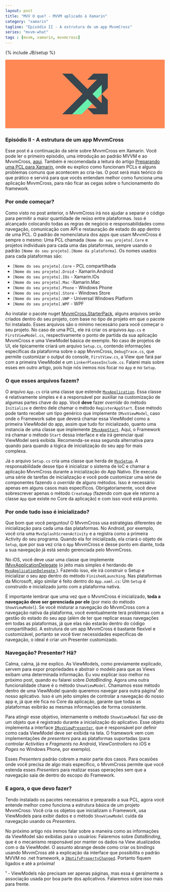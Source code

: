 ```yaml
---
layout: post
title: "MVV O que? - MVVM aplicado à Xamarin"
category: "xamarin"
tagline: "Episódio II - A estrutura de um app MvvmCross"
series: "mvvm-what"
tags : [mvvm, xamarin, mvvmcross]
---
```

{% include JB/setup %}

![Cover](/assets/covers/mvvmwhat.png)

### Episódio II - A estrutura de um app MvvmCross

Esse post é a continuação da série sobre MvvmCross em Xamarin. Você pode ler o primeiro episódio, uma introdução ao padrão MVVM e ao MvvmCross, [aqui](/xamarin/2016/02/11/episode-I). Também é recomendada a leitura do artigo [Preparando uma PCL para Xamarin](/xamarin/2016/02/17/episode-I), onde eu explico como funcionam PCLs e alguns problemas comuns que acontecem ao cria-las. O post será mais teórico do que prático e servirá para que vocês entendam melhor como funciona uma aplicação MvvmCross, para não ficar as cegas sobre o funcionamento do framework.

### Por onde começar?

Como visto no post anterior, o MvvmCross irá nos ajudar a separar o código para permitir a maior quantidade de reúso entre plataformas. Isso é alcançado colocando todas as regras de negócio e responsabilidades como navegação, comunicação com API e restauração de estado do app dentro de uma PCL. O padrão de nomenclatura dos apps que usam MvvmCross é sempre o mesmo: Uma PCL chamada `[Nome do seu projeto].Core` e projetos individuais para cada uma das plataformas, sempre usando o padrão `[Nome do seu projeto].[Nome da plataforma]`. Os nomes usados para cada plataformas são:

 - `[Nome do seu projeto].Core` - PCL compartilhada
 - `[Nome do seu projeto].Droid` - Xamarin.Android 
 - `[Nome do seu projeto].IOs` - Xamarin.IOs 
 - `[Nome do seu projeto].Mac` -Xamarin.Mac 
 - `[Nome do seu projeto].Phone` - Windows Phone 
 - `[Nome do seu projeto].Store` - Windows Store 
 - `[Nome do seu projeto].UWP` - Universal Windows Platform
 - `[Nome do seu projeto].WPF` - WPF

Ao instalar o pacote nuget [MvvmCross.StarterPack](https://www.nuget.org/packages/MvvmCross.StarterPack/), alguns arquivos serão criados dentro do seu projeto, com base no tipo de projeto em que o pacote foi instalado. Esses arquivos são o mínimo necessário para você começar o seu projeto. No caso de uma PCL, ele irá criar os arquivos `App.cs` e `FirstViewModel.cs`, respectivamente o ponto de partida da sua aplicação MvvmCross e uma ViewModel básica de exemplo. No caso de projetos de UI, ele tipicamente criará um arquivo `Setup.cs`, contendo informações específicas da plataforma sobre o app MvvmCross,  `DebugTrace.cs`, que permite customizar o output do console, `FirstView.cs`, a View que fará par com a primeira ViewModel e um `LinkerPleaseInclude.cs`. Falarei mais sobre esses em outro artigo, pois hoje nós iremos nos focar no `App` e no `Setup`. 

### O que esses arquivos fazem?

O arquivo `App.cs` cria uma classe que estende [`MvxApplication`](https://github.com/MvvmCross/MvvmCross/blob/f7fcf18d960f578b851837f2aaaeb4d0e3b72364/MvvmCross/Core/Core/ViewModels/MvxApplication.cs). Essa classe é relativamente simples e é a responsável por auxiliar na customização de algumas partes chave do app. Você **deve** fazer *override* do método `Initialize` e dentro dele chamar o método `RegisterAppStart`. Esse método pode tanto receber um tipo genérico que implemente `IMvxViewModel`, caso onde o Framework sabe que deverá chamar essa ViewModel como a primeira ViewModel do app, assim que tudo for inicializado, quanto uma instancia de uma classe que implemente [`IMvxAppStart`](https://github.com/MvvmCross/MvvmCross/blob/f7fcf18d960f578b851837f2aaaeb4d0e3b72364/MvvmCross/Core/Core/ViewModels/IMvxAppStart.cs). Aqui, o Framework irá chamar o método `Start` dessa interface e ela irá gerenciar qual ViewModel será exibida. Recomenda-se essa segunda alternativa para quando para quando a lógica de inicialização do seu app for mais complexa.

Já o arquivo `Setup.cs` cria uma classe que herda de [`MvxSetup`](https://github.com/MvvmCross/MvvmCross/blob/f7fcf18d960f578b851837f2aaaeb4d0e3b72364/MvvmCross/Core/Core/Platform/MvxSetup.cs). A responsabilidade desse tipo é  inicializar o sistema de IoC e chamar a aplicação MvvmCross durante a inicialização do App Nativo. Ele executa uma série de tarefas de inicialização e você pode customizar uma série de componentes fazendo o *override* de alguns métodos. Isso é necessário apenas em alguns casos mais específicos. Obrigatoriamente, você deve sobrescrever apenas o método `CreateApp` (fazendo com que ele retorno a classe `App` que existe no Core da aplicação) e com isso você está pronto.

### Por onde tudo isso é inicializado?

Que bom que você perguntou! O MvvmCross usa estratégias diferentes de inicialização para cada uma das plataformas. No Android, por exemplo, você cria uma `MvxSplashScreenActivity` e a registra como a primeira Activity do seu programa. Quando ela for inicializada, ela criará o objeto de `Setup`, que por sua vez cria o `App` MvvmCross e desse ponto em diante, toda a sua navegação já está sendo gerenciada pelo MvvmCross. 

No iOS, você deve usar uma classe que implemente [IMvxApplicationDelegate](https://github.com/MvvmCross/MvvmCross/blob/f7fcf18d960f578b851837f2aaaeb4d0e3b72364/MvvmCross/iOS/iOS/Platform/IMvxApplicationDelegate.cs) (o jeito mais simples é herdando de  [`MvxApplicationDelegate` ](https://github.com/MvvmCross/MvvmCross/blob/f7fcf18d960f578b851837f2aaaeb4d0e3b72364/MvvmCross/iOS/iOS/Platform/MvxApplicationDelegate.cs)). Fazendo isso, ele irá construir o Setup e inicializar o seu app dentro do método `FinishedLaunching`.  Nas plataformas da Microsoft, algo similar é feito dentro do `App.xaml.cs`: Um `Setup` é construído e inicializado junto com a plataforma nativa.

É importante lembrar que uma vez que o MvvmCross é inicializado, **toda a navegação deve ser gerenciada por ele** (por meio do método `ShowViewModel`). Se você misturar a navegação do MvvmCross com a navegação nativa da plataforma, você eventualmente terá problemas com a gestão do estado do seu app (além de ter que replicar essas navegações em todas as plataformas, já que elas não estarão dentro do código compartilhado). A estrutura de um app MvvmCross é bastante flexível e customizável, portanto se você tiver necessidades específicas de navegação, o ideal é criar um Presenter customizado.

### Navegação? Presenter? Hã?

Calma, calma, já me explico. As ViewModels, como previamente explicado, servem para expor propriedades e abstrair o modelo para que as Views exibam uma determinada informação. Eu vou explicar isso melhor no próximo post, quando eu falarei sobre *DataBinding*. Agora uma outra funcionalidade chave é o método `ShowViewModel`. Chamamos esse método dentro de uma ViewModel quando queremos navegar para outra página¹ do nosso aplicativo. Isso é um jeito simples de controlar a navegação do nosso app e, já que ele fica no Core da aplicação, garante que todas as plataformas exibirão as mesmas informações de forma consistente.

Para atingir esse objetivo, internamente o método `ShowViewModel` faz uso de um objeto que é registrado durante a inicialização do aplicativo. Esse objeto implementa a interface [`IMvxViewPresenter`](https://github.com/MvvmCross/MvvmCross/blob/f7fcf18d960f578b851837f2aaaeb4d0e3b72364/MvvmCross/Core/Core/Views/IMvxViewPresenter.cs), que é responsável por definir como cada ViewModel deve ser exibida na tela. O framework vem com implementações de *presenters* para as plataformas suportadas (para controlar *Activities* e *Fragments* no Android, *ViewControllers* no iOS e *Pages* no Windows Phone, por exemplo).

Esses *Presenters* padrão cobrem a maior parte dos casos. Para ocasiões onde você precisa de algo mais específico, o MvvmCross permite que você estenda esses *Presenters* para realizar essas operações sem que a navegação saia de dentro do escopo do Framework.

### E agora, o que devo fazer?

Tendo instalado os pacotes necessários e preparado a sua PCL, agora você entende melhor como funciona a estrutura básica de um projeto MvvmCross: Você cria os objetos que inicializam o Framework, usa ViewModels para exibir dados e o método `ShowViewModel` cuida da navegação usando os *Presenters*.

No próximo artigo nós iremos falar sobre a maneira como as informações da ViewModel são exibidas para o usuários: Falaremos sobre *DataBinding*, que é o mecanismo responsável por manter os dados na View atualizados com o da ViewModel. O assunto abrange desde como criar os bindings usando MvvmCross até a explicação da interface que possibilita o padrão MVVM no .net framework, a [`INotifyPropertyChanged`](https://msdn.microsoft.com/en-us/library/system.componentmodel.inotifypropertychanged%28v=vs.110%29.aspx). Portanto fiquem ligados e até a próxima!

¹ - ViewModels não precisam ser apenas páginas, mas essa é geralmente a associação usada por boa parte dos aplicativos. Falaremos sobre isso mais para frente.